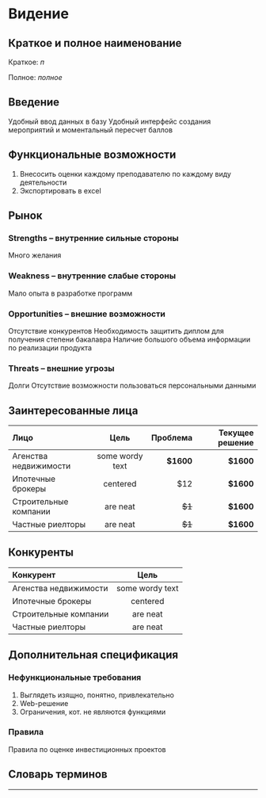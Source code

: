 # Видение

## Краткое и полное наименование

Краткое: *п*

Полное: *полное*

## Введение

Удобный ввод данных в базу
Удобный интерфейс создания мероприятий и моментальный пересчет баллов

## Функциональные возможности

1. Внесосить оценки каждому преподавателю по каждому виду деятельности
2. Экспортировать в excel

## Рынок

### Strengths – внутренние сильные стороны

Много желания

### Weakness – внутренние слабые стороны

Мало опыта в разработке программ

### Opportunities – внешние возможности

Отсутствие конкурентов
Необходимость защитить диплом для получения степени бакалавра
Наличие большого объема информации по реализации продукта

### Threats – внешние угрозы

Долги
Отсутствие возможности пользоваться персональными данными

## Заинтересованные лица

|  Лицо                 | Цель            | Проблема      | Текущее решение |
|:--------------------- |:---------------:| -------------:| ---------------:|
| Агенства недвижимости | some wordy text |     **$1600** |     **$1600**   |
| Ипотечные брокеры     | centered        |         $12   |     **$1600**   |
| Строительные компании | are neat        |        ~~$1~~ |     **$1600**   |
| Частные риелторы      | are neat        |        ~~$1~~ |     **$1600**   |

## Конкуренты

|  Конкурент            | Цель            |
|:--------------------- |:---------------:|
| Агенства недвижимости | some wordy text |
| Ипотечные брокеры     | centered        |
| Строительные компании | are neat        |
| Частные риелторы      | are neat        |

## Дополнительная спецификация

### Нефункциональные требования

1. Выглядеть изящно, понятно, привлекательно
2. Web-решение
3. Ограничения, кот. не являются функциями

### Правила

Правила по оценке инвестиционных проектов

## Словарь терминов

***